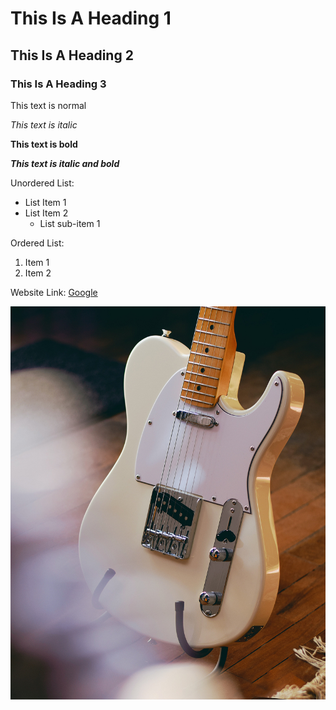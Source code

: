 # This Is A Heading 1
## This Is A Heading 2
### This Is A Heading 3

This text is normal

*This text is italic*

**This text is bold**

***This text is italic and bold***

Unordered List:
- List Item 1
- List Item 2
    - List sub-item 1

Ordered List:
1. Item 1
2. Item 2

Website Link:
[Google](https://www.google.ca)

![Fender Telecaster](images/tele.jpg)
